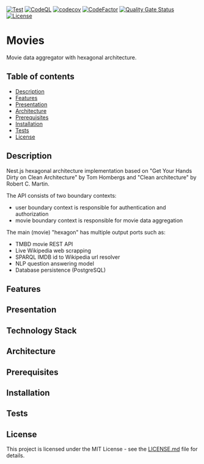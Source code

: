 [![Test](https://github.com/Nalhin/Movies/workflows/Test/badge.svg?branch=main)](https://github.com/Nalhin/Movies/actions?query=workflow%3ATest)
[![CodeQL](https://github.com/Nalhin/Movies/workflows/CodeQL/badge.svg?branch=main)](https://github.com/Nalhin/Movies/actions?query=workflow%3ACodeQL)
[![codecov](https://codecov.io/gh/Nalhin/Movies/branch/main/graph/badge.svg?token=PJW2cYyuwC)](https://codecov.io/gh/Nalhin/Movies)
[![CodeFactor](https://www.codefactor.io/repository/github/nalhin/movies/badge)](https://www.codefactor.io/repository/github/nalhin/movies)
[![Quality Gate Status](https://sonarcloud.io/api/project_badges/measure?project=Movies_backend&metric=alert_status)](https://sonarcloud.io/dashboard?id=Movies_backend)
[![License](https://img.shields.io/github/license/nalhin/Chess)](LICENSE.md)

# Movies

Movie data aggregator with hexagonal architecture.

## Table of contents

* [Description](#description)
* [Features](#features)
* [Presentation](#presentation)
* [Architecture](#architecture)
* [Prerequisites](#prerequisites)
* [Installation](#installation)
* [Tests](#tests)
* [License](#license)

## Description

Nest.js hexagonal architecture implementation based on "Get Your Hands Dirty on Clean Architecture" by Tom Hombergs
and "Clean architecture" by Robert C. Martin.

The API consists of two boundary contexts:

* user boundary context is responsible for authentication and authorization
* movie boundary context is responsible for movie data aggregation

The main (movie) "hexagon" has multiple output ports such as:

* TMBD movie REST API
* Live Wikipedia web scrapping
* SPARQL IMDB id to Wikipedia url resolver
* NLP question answering model
* Database persistence (PostgreSQL)


## Features

## Presentation

## Technology Stack

## Architecture

## Prerequisites

## Installation

## Tests

## License

This project is licensed under the MIT License - see the [LICENSE.md](LICENSE.md) file for details.
